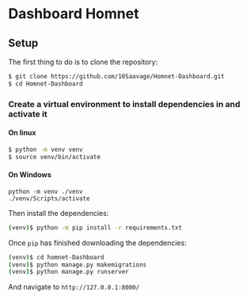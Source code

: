 # Dashboard Homnet
## Setup

The first thing to do is to clone the repository:

```sh
$ git clone https://github.com/10Saavage/Homnet-Dashboard.git
$ cd Homnet-Dashboard
```

### Create a virtual environment to install dependencies in and activate it
#### On linux
```sh
$ python -m venv venv
$ source venv/bin/activate
```
#### On Windows
```
python -m venv ./venv
./venv/Scripts/activate
```
Then install the dependencies:

```sh
(venv)$ python -m pip install -r requirements.txt
```

Once `pip` has finished downloading the dependencies:
```sh
(venv)$ cd homnet-Dashboard
(venv)$ python manage.py makemigrations
(venv)$ python manage.py runserver
```

And navigate to `http://127.0.0.1:8000/`

